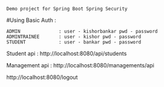```
Demo project for Spring Boot Spring Security
```

#Using Basic Auth :
```
ADMIN              : user - kishorbankar pwd - password
ADMINTRAINEE       : user - kishor pwd - password
STUDENT            : user - bankar pwd - password
```

Student api : http://localhost:8080/api/students

Management api : http://localhost:8080/managements/api

http://localhost:8080/logout
